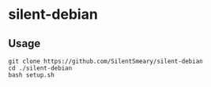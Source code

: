 # silent-debian
## Usage
```
git clone https://github.com/SilentSmeary/silent-debian
cd ./silent-debian
bash setup.sh
```
